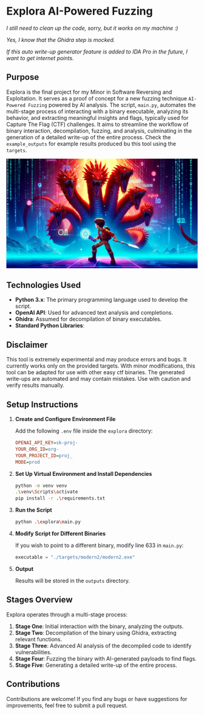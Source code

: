 # Explora AI-Powered Fuzzing

_I still need to clean up the code, sorry, but it works on my machine :)_

_Yes, I know that the Ghidra step is mocked._

_If this auto write-up generator feature is added to IDA Pro in the future, I want to get internet points._

## Purpose

Explora is the final project for my Minor in Software Reversing and Exploitation. It serves as a proof of concept for a new fuzzing technique `AI-Powered Fuzzing` powered by AI analysis. The script, `main.py`, automates the multi-stage process of interacting with a binary executable, analyzing its behavior, and extracting meaningful insights and flags, typically used for Capture The Flag (CTF) challenges. It aims to streamline the workflow of binary interaction, decompilation, fuzzing, and analysis, culminating in the generation of a detailed write-up of the entire process. Check the `example_outputs` for example results produced bu this tool using the `targets`.

![alt text](img/explora.webp)

## Technologies Used

- **Python 3.x**: The primary programming language used to develop the script.
- **OpenAI API**: Used for advanced text analysis and completions.
- **Ghidra**: Assumed for decompilation of binary executables.
- **Standard Python Libraries**:

## Disclaimer

This tool is extremely experimental and may produce errors and bugs. It currently works only on the provided targets. With minor modifications, this tool can be adapted for use with other easy ctf binaries. The generated write-ups are automated and may contain mistakes. Use with caution and verify results manually.

## Setup Instructions

1. **Create and Configure Environment File**

   Add the following `.env` file inside the `explora` directory:

   ```ini
   OPENAI_API_KEY=sk-proj-
   YOUR_ORG_ID=org-
   YOUR_PROJECT_ID=proj_
   MODE=prod
   ```

2. **Set Up Virtual Environment and Install Dependencies**

   ```sh
   python -m venv venv
   .\venv\Scripts\activate
   pip install -r .\requirements.txt
   ```

3. **Run the Script**

   ```sh
   python .\explora\main.py
   ```

4. **Modify Script for Different Binaries**

   If you wish to point to a different binary, modify line 633 in `main.py`:

   ```python
   executable = "./targets/modern2/modern2.exe"
   ```

5. **Output**

   Results will be stored in the `outputs` directory.

## Stages Overview

Explora operates through a multi-stage process:

1. **Stage One**: Initial interaction with the binary, analyzing the outputs.
2. **Stage Two**: Decompilation of the binary using Ghidra, extracting relevant functions.
3. **Stage Three**: Advanced AI analysis of the decompiled code to identify vulnerabilities.
4. **Stage Four**: Fuzzing the binary with AI-generated payloads to find flags.
5. **Stage Five**: Generating a detailed write-up of the entire process.

## Contributions

Contributions are welcome! If you find any bugs or have suggestions for improvements, feel free to submit a pull request.
